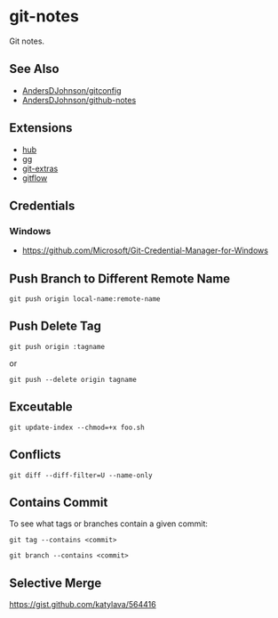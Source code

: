# git-notes
Git notes.

## See Also

* [AndersDJohnson/gitconfig](https://github.com/AndersDJohnson/gitconfig)
* [AndersDJohnson/github-notes](https://github.com/AndersDJohnson/github-notes)

## Extensions
* [hub](https://github.com/github/hub)
* [gg](https://github.com/qw3rtman/gg)
* [git-extras](https://github.com/tj/git-extras)
* [gitflow](https://github.com/nvie/gitflow)

## Credentials
### Windows
* https://github.com/Microsoft/Git-Credential-Manager-for-Windows

## Push Branch to Different Remote Name

```
git push origin local-name:remote-name
```

## Push Delete Tag

```
git push origin :tagname
```

or

```
git push --delete origin tagname
```

## Exceutable

```
git update-index --chmod=+x foo.sh
```

## Conflicts

```
git diff --diff-filter=U --name-only
```

## Contains Commit

To see what tags or branches contain a given commit:

```
git tag --contains <commit>
```

```
git branch --contains <commit>
```

## Selective Merge

https://gist.github.com/katylava/564416
